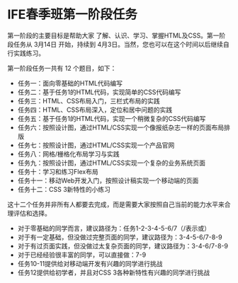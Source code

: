 # IFE春季班第一阶段任务

第一阶段的主要目标是帮助大家 了解、认识、学习、掌握HTML及CSS。第一阶段任务从 3月14日 开始，持续到 4月3日。当然，您也可以在这个时间以后继续自行实践练习。

第一阶段任务一共有 12 个题目，如下：

 * 任务一：面向零基础的HTML代码编写
 * 任务二：基于任务1的HTML代码，实现简单的CSS代码编写
 * 任务三：HTML、CSS布局入门，三栏式布局的实践
 * 任务四：HTML、CSS布局深入，定位和居中问题的实践
 * 任务五：基于任务1的HTML代码，实现一个稍微复杂的CSS代码编写
 * 任务六：按照设计图，通过HTML/CSS实现一个像报纸杂志一样的页面布局排版
 * 任务七：按照设计图，通过HTML/CSS实现一个产品官网
 * 任务八：网格/栅格化布局学习与实践
 * 任务九：按照设计图，通过HTML/CSS实现一个复杂的业务系统页面
 * 任务十：学习和练习Flex布局
 * 任务十一：移动Web开发入门，按照设计稿实现一个移动端的页面
 * 任务十二：CSS 3新特性的小练习

这十二个任务并非所有人都要去完成，而是需要大家按照自己当前的能力水平来合理评估和选择。

 * 对于零基础的同学而言，建议路径为：任务1-2-3-4-5-6/7（/表示或）
 * 对于有一定基础，但没做过完整页面的同学，建议路径为：3-4-5-6/7-8-9
 * 对于有过页面实践，但没做过太复杂页面的同学，建议路径为：3-4-6/7-8-9
 * 对于已经经验很丰富的同学，可以直接做：7-9
 * 任务10-11提供给对移动端开发有兴趣的同学进行挑战
 * 任务12提供给初学者，并且对CSS 3各种新特性有兴趣的同学进行挑战
